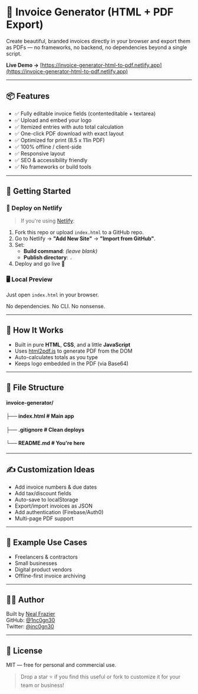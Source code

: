 # 🧾 Invoice Generator (HTML + PDF Export)

Create beautiful, branded invoices directly in your browser and export them as PDFs — no frameworks, no backend, no dependencies beyond a single script.

**Live Demo →** [https://invoice-generator-html-to-pdf.netlify.app](https://invoice-generator-html-to-pdf.netlify.app)

---

## 📦 Features

- ✅ Fully editable invoice fields (contenteditable + textarea)
- ✅ Upload and embed your logo
- ✅ Itemized entries with auto total calculation
- ✅ One-click PDF download with exact layout
- ✅ Optimized for print (8.5 x 11in PDF)
- ✅ 100% offline / client-side
- ✅ Responsive layout
- ✅ SEO & accessibility friendly
- ✅ No frameworks or build tools

---

## 🚀 Getting Started

### 🔗 Deploy on Netlify

> If you're using [Netlify](https://netlify.com):

1. Fork this repo or upload `index.html` to a GitHub repo.
2. Go to Netlify → **"Add New Site"** → **"Import from GitHub"**.
3. Set:
   - **Build command**: *(leave blank)*
   - **Publish directory**: `.`
4. Deploy and go live 🎉

### 🖥 Local Preview

Just open `index.html` in your browser.

No dependencies. No CLI. No nonsense.

---

## 🧠 How It Works

- Built in pure **HTML**, **CSS**, and a little **JavaScript**
- Uses [html2pdf.js](https://github.com/eKoopmans/html2pdf) to generate PDF from the DOM
- Auto-calculates totals as you type
- Keeps logo embedded in the PDF (via Base64)

---

## 📁 File Structure

#### invoice-generator/
#### ├── index.html # Main app
#### ├── .gitignore # Clean deploys
#### └── README.md # You're here


---

## ✍️ Customization Ideas

- Add invoice numbers & due dates
- Add tax/discount fields
- Auto-save to localStorage
- Export/import invoices as JSON
- Add authentication (Firebase/Auth0)
- Multi-page PDF support

---

## 🧾 Example Use Cases

- Freelancers & contractors
- Small businesses
- Digital product vendors
- Offline-first invoice archiving

---

## 🧑‍💻 Author

Built by [Neal Frazier](https://nealfrazier.tech)  
GitHub: [@1nc0gn30](https://github.com/1nc0gn30)  
Twitter: [@inc0gn30](https://twitter.com/inc0gn30)

---

## 📄 License

MIT — free for personal and commercial use.

> Drop a star ⭐ if you find this useful or fork to customize it for your team or business!